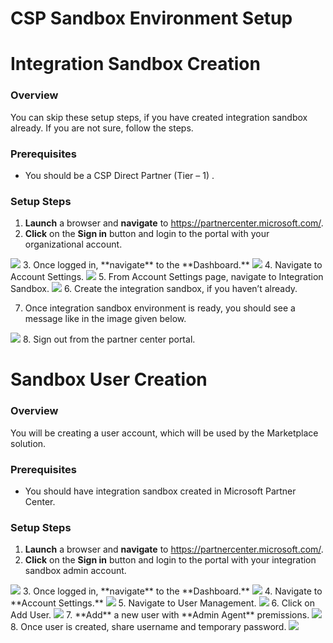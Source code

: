 # CSP Sandbox Environment Setup










# Integration Sandbox Creation

### Overview
You can skip these setup steps, if you have created integration sandbox already. If you are not sure, follow the steps.
### Prerequisites
* You should be a CSP Direct Partner (Tier – 1) .
### Setup Steps

1.	**Launch** a browser and **navigate** to https://partnercenter.microsoft.com/. 
2.	**Click** on the **Sign in** button and login to the portal with your organizational account.
<img src="Images/Images/1.png"/>
3.	Once logged in, **navigate** to the **Dashboard.**
<img src="Images/Images/2.png"/>
4.	Navigate to Account Settings.
<img src="Images/Images/3.png"/>
5.	From Account Settings page, navigate to Integration Sandbox.
<img src="Images/Images/4.png"/>
6.	Create the integration sandbox, if you haven’t already.



7.	Once integration sandbox environment is ready, you should see a message like in the image given below.
<img src="Images/Images/5.png"/>
8.	Sign out from the partner center portal. 



# Sandbox User Creation
### Overview
You will be creating a user account, which will be used by the Marketplace solution.
### Prerequisites
* You should have integration sandbox created in Microsoft Partner Center.
### Setup Steps
1.	**Launch** a browser and **navigate** to https://partnercenter.microsoft.com/. 
2.	**Click** on the **Sign in** button and login to the portal with your integration sandbox admin account.
<img src="Images/Images/6.png"/>
3.	Once logged in, **navigate** to the **Dashboard.**
<img src="Images/Images/7.png"/>
4.	Navigate to **Account Settings.**
<img src="Images/Images/8.png"/>
5.	Navigate to User Management.
<img src="Images/Images/9.png"/>
6.	Click on Add User.
<img src="Images/Images/10.png"/>
7.	**Add** a new user with **Admin Agent** premissions.
<img src="Images/Images/11.png"/>
8.	Once user is created, share username and temporary password.
<img src="Images/Images/12.png"/>


